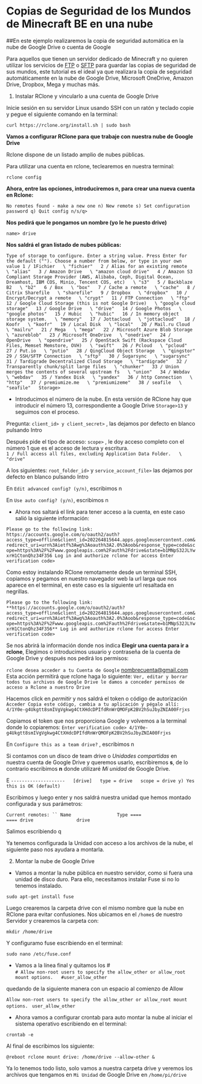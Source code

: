 # Copias de Seguridad de los Mundos de Minecraft BE en una nube

##En este ejemplo realizaremos la copia de seguridad automática en la nube de Google Drive o cuenta de Google

Para aquellos que tienen un servidor dedicado de Minecraft y no quieren utilizar los servicios de [FTP](https://es.wikipedia.org/wiki/Protocolo_de_transferencia_de_archivos) o [SFTP](https://es.wikipedia.org/wiki/SSH_File_Transfer_Protocol) para guardar las copias de seguridad de sus mundos, este tutorial es el ideal ya que realizara la copia de seguridad automáticamente en la nube de Google Drive, Microsoft OneDrive, Amazon Drive, Dropbox, Mega y muchas más.

1. Instalar RClone y vincularlo a una cuenta de Google Drive

Inicie sesión en su servidor Linux usando SSH con un ratón y teclado copie y pegue el siguiente comando en la terminal:

```
curl https://rclone.org/install.sh | sudo bash
```

**Vamos a configurar RClone para que trabaje con nuestra nube de Google Drive**

Rclone dispone de un listado amplio de nubes públicas.  

Para utilizar una cuenta en rclone, teclearemos en nuestra terminal:

```
rclone config
```
**Ahora, entre las opciones, introduciremos n, para crear una nueva cuenta en Rclone:**

`
No remotes found - make a new one
n) New remote
s) Set configuration password
q) Quit config
n/s/q>
` 

**Nos pedirá que le pongamos un nombre (yo le he puesto drive)**

`name> drive`

**Nos saldrá el gran listado de nubes públicas:**

`
Type of storage to configure.
Enter a string value. Press Enter for the default ("").
Choose a number from below, or type in your own value
 1 / 1Fichier  
   \ "fichier"  
 2 / Alias for an existing remote  
   \ "alias"  
 3 / Amazon Drive  
   \ "amazon cloud drive"  
 4 / Amazon S3 Compliant Storage Provider (AWS, Alibaba, Ceph, Digital Ocean, Dreamhost, IBM COS, Minio, Tencent COS, etc)  
   \ "s3"  
 5 / Backblaze B2  
   \ "b2"  
 6 / Box  
   \ "box"  
 7 / Cache a remote  
   \ "cache"  
 8 / Citrix Sharefile  
   \ "sharefile"  
 9 / Dropbox  
   \ "dropbox"  
10 / Encrypt/Decrypt a remote  
   \ "crypt"  
11 / FTP Connection  
   \ "ftp"  
12 / Google Cloud Storage (this is not Google Drive)  
   \ "google cloud storage"  
13 / Google Drive  
   \ "drive"  
14 / Google Photos  
   \ "google photos"  
15 / Hubic  
   \ "hubic"  
16 / In memory object storage system.  
   \ "memory"  
17 / Jottacloud  
   \ "jottacloud"  
18 / Koofr  
   \ "koofr"  
19 / Local Disk  
   \ "local"  
20 / Mail.ru Cloud  
   \ "mailru"  
21 / Mega  
   \ "mega"  
22 / Microsoft Azure Blob Storage  
   \ "azureblob"  
23 / Microsoft OneDrive  
   \ "onedrive"  
24 / OpenDrive  
   \ "opendrive"  
25 / OpenStack Swift (Rackspace Cloud Files, Memset Memstore, OVH)  
   \ "swift"  
26 / Pcloud  
   \ "pcloud"  
27 / Put.io  
   \ "putio"  
28 / QingCloud Object Storage  
   \ "qingstor"  
29 / SSH/SFTP Connection  
   \ "sftp"  
30 / Sugarsync  
   \ "sugarsync"  
31 / Tardigrade Decentralized Cloud Storage  
   \ "tardigrade"  
32 / Transparently chunk/split large files  
   \ "chunker"  
33 / Union merges the contents of several upstream fs  
   \ "union"  
34 / Webdav  
   \ "webdav"  
35 / Yandex Disk  
   \ "yandex"  
36 / http Connection  
   \ "http"  
37 / premiumize.me  
   \ "premiumizeme"  
38 / seafile  
   \ "seafile"  
Storage>  
   `

* Introducimos el número de la nube. En esta versión de RClone hay que introducir el número 13, correspondiente a Google Drive `Storage>13` y seguimos con el proceso.

Pregunta: `client_id> y client_secret>` , las dejamos por defecto en blanco pulsando Intro

Después pide el tipo de acceso: `scope>` , le doy acceso completo con el número 1 que es el acceso de lectura y escritura.  
`1 / Full access all files, excluding Application Data Folder.  
   \ "drive"`

A los siguientes: `root_folder_id>` y `service_account_file>` las dejamos por defecto en blanco pulsando Intro

En `Edit advanced config? (y/n)`, escribimos n

En `Use auto config? (y/n)`, escribimos n

* Ahora nos saltará el link para tener acceso a la cuenta, en este caso salió la siguiente información:

`Please go to the following link: https://accounts.google.com/o/oauth2/auth?access_type=offline&client_id=202264815644.apps.googleusercontent.com&redirect_uri=urn%3Aietf%3Awg%3Aoauth%3A2.0%3Aoob&response_type=code&scope=https%3A%2F%2Fwww.googleapis.com%2Fauth%2Fdrive&state=b1MNpS32JLYwxrH1CtonQhz34F356
Log in and authorize rclone for access
Enter verification code>`

Como estoy instalando RClone remotamente desde un terminal SSH, copiamos y pegamos en nuestro navegador web la url larga que nos aparece en el terminal, en este caso es la siguiente url resaltada en negrillas.

`Please go to the following link: **https://accounts.google.com/o/oauth2/auth?access_type=offline&client_id=202264815644.apps.googleusercontent.com&redirect_uri=urn%3Aietf%3Awg%3Aoauth%3A2.0%3Aoob&response_type=code&scope=https%3A%2F%2Fwww.googleapis.com%2Fauth%2Fdrive&state=b1MNpS32JLYwxrH1CtonQhz34F356**
Log in and authorize rclone for access
Enter verification code>`


Se nos abrirá la información donde nos indica **Elegir una cuenta para ir a rclone**, Elegimos o introducimos usuario y contraseña de la cuenta de Google Drive y después nos pedirá los permisos:

`
rclone desea acceder a tu Cuenta de Google
`
nombrecuenta@gmail.com  
Esta acción permitirá que rclone haga lo siguiente:
`
Ver, editar y borrar todos tus archivos de Google Drive le damos a conceder permisos de acceso a Rclone a nuestro Drive
`

Hacemos click en *permitir* y nos saldrá el token o código de autorización
`Acceder
Copia este código, cambia a tu aplicación y pégalo allí:
4/1Y0e-g4Ukgtt8smIVgVgkwg4CtXHdcDPIfdRnWrQMOFpK2BV2hSuJbyZNIA00Frjxs`

Copiamos el token que nos proporciona Google y volvemos a la terminal donde lo copiaremos:
`Enter verification code> 4/1Y0e-g4Ukgtt8smIVgVgkwg4CtXHdcDPIfdRnWrQMOFpK2BV2hSuJbyZNIA00Frjxs`

En `Configure this as a team drive?` , escribimos n

Si contamos con un disco de team drive o *Unidades compartidas* en nuestra cuenta de Google Drive y queremos usarlo, escribiremos **s**, de lo contrario escribimos **n** donde utilizaré *Mi unidad* de Google Drive.



E
`--------------------  
[drive]  
type = drive  
scope = drive
y) Yes this is OK (default)`

Escribimos y luego enter y nos saldrá nuestra unidad que hemos montado configurada y sus parámetros:

`Current remotes:
``
Name                 Type
====                 ====
drive                drive`

Salimos escribiendo q

Ya tenemos configurada la Unidad con acceso a los archivos de la nube, el siguiente paso nos ayudara a montarla.


2. Montar la nube de Google Drive

* Vamos a montar la nube pública en nuestro servidor, como si fuera una unidad de disco duro. Para ello, necesitamos instalar Fuse si no lo tenemos instalado.

```
sudo apt-get install fuse
```

Luego crearemos la carpeta drive con el mismo nombre que la nube en RClone para evitar confusiones. Nos ubicamos en el `/home$` de nuestro Servidor y crearemos la carpeta con:


```
mkdir /home/drive
```

Y configuramo fuse escribiendo en el terminal:

```
sudo nano /etc/fuse.conf
```

* Vamos a la línea final y quitamos los #  
`# Allow non-root users to specify the allow_other or allow_root mount options.  
#user_allow_other`  

quedando de la siguiente manera con un espacio al comienzo de Allow

 `Allow non-root users to specify the allow_other or allow_root mount options. ` 
`user_allow_other` 


* Ahora vamos a configurar crontab para auto montar la nube al iniciar el sistema operativo escribiendo en el terminal:

```
crontab -e
```

Al final de escribimos los siguiente:

```
@reboot rclone mount drive: /home/drive --allow-other &
```

Ya lo tenemos todo listo, solo vamos a nuestra carpeta drive y veremos los archivos que tengamos en `Mi Unidad` de Google Drive en ```/home/pi/drive```

